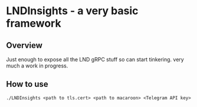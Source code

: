 ﻿# LNDInsights - a very basic framework 


## Overview
Just enough to expose all the LND gRPC stuff so can start tinkering. very much a work in progress.


## How to use
```./LNDInsights <path to tls.cert> <path to macaroon> <Telegram API key>```
